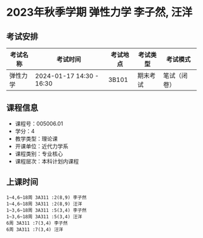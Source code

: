 # 2023年秋季学期 弹性力学 李子然, 汪洋




## 考试安排

| 考试名称 | 考试时间 | 考试地点 | 考试类型 | 考试模式 |
| -------- | -------- | -------- | -------- | -------- |
| 弹性力学 | 2024-01-17 14:30 - 16:30 | 3B101 | 期末考试 | 笔试（闭卷） |





## 课程信息

- 课程号：005006.01
- 学分：4
- 教学类型：理论课
- 开课单位：近代力学系
- 课程类别：专业核心
- 课程层次：本科计划内课程

## 上课时间

```
1~4,6~18周 3A311 :2(8,9) 李子然
1~4,6~18周 3A311 :2(8,9) 汪洋
1~3,6~18周 3A311 :5(3,4) 李子然
1~3,6~18周 3A311 :5(3,4) 汪洋
6周 3A311 :7(3,4) 李子然
6周 3A311 :7(3,4) 汪洋
```

